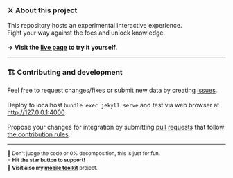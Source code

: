 ### ⚔️ About this project
This repository hosts an experimental interactive experience.<br>
Fight your way against the foes and unlock knowledge.</b><br>
<br>
<b>→ Visit the [live page](https://igpenguin.github.io/webcrawler) to try it yourself.</b><br>

----

### 🏗 Contributing and development
Feel free to request changes/fixes or submit new data by creating [issues](https://github.com/IGPenguin/webcrawler/issues).
<br>
<br>
Deploy to localhost ```bundle exec jekyll serve``` and test via web browser at http://127.0.0.1:4000<br><br>
Propose your changes for integration by submitting [pull requests](https://github.com/IGPenguin/webcrawler/pulls) that follow [the contribution rules](https://github.com/IGPenguin/webcrawler/blob/live/.github/CONTRIBUTING.md "the contribution rules").

----

<sup>🙈 Don't judge the code or 0% decomposition, this is just for fun.<br></sup>
<sup>⭐️ <strong>Hit the star button to support!</strong><br></sup>
<sup>📱 <strong>Visit also my [mobile toolkit](https://github.com/IGPenguin/mobile-toolkit)</strong> project.<br></sup>
